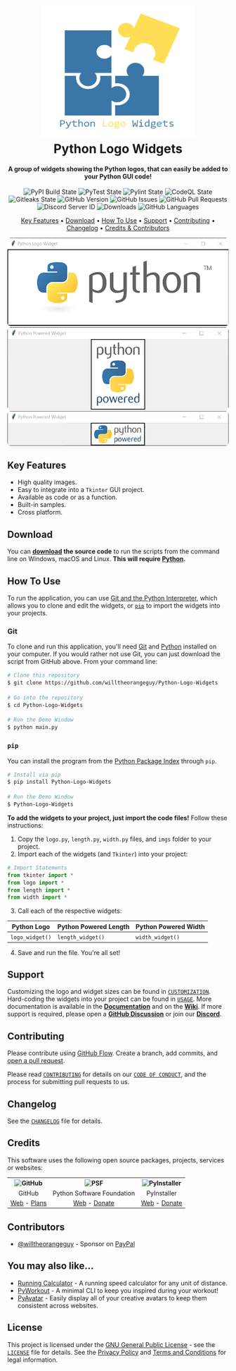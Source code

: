<!-- Logo -->
<h1 align="center">
  <img src="https://raw.githubusercontent.com/willtheorangeguy/Python-Logo-Widgets/master/docs/images/logo.png" height="300px" width="350px" alt="Python Logo Widgets">
  <br>
  Python Logo Widgets
  <br>
</h1>

<!-- Copy -->
<h4 align="center">A group of widgets showing the Python logos, that can easily be added to your Python GUI code!</h4>

<!-- Badges -->
<div align="center">
  <!-- Stability -->
  <img alt="PyPI Build State" src="https://github.com/willtheorangeguy/Python-Logo-Widgets/actions/workflows/push-to-pypi.yml/badge.svg">
  <!-- Stability -->
  <img alt="PyTest State" src="https://github.com/willtheorangeguy/Python-Logo-Widgets/actions/workflows/pytest.yml/badge.svg">
  <!-- Stability -->
  <img alt="Pylint State" src="https://github.com/willtheorangeguy/Python-Logo-Widgets/actions/workflows/pylint.yml/badge.svg">
  <!-- CodeQL -->
  <img alt="CodeQL State" src="https://github.com/willtheorangeguy/Python-Logo-Widgets/actions/workflows/codeql.yml/badge.svg">
  <!-- Gitleaks -->
  <img alt="Gitleaks State" src="https://github.com/willtheorangeguy/Python-Logo-Widgets/actions/workflows/gitleaks.yml/badge.svg">
  <!-- Version -->
  <img alt="GitHub Version" src="https://img.shields.io/github/v/release/willtheorangeguy/Python-Logo-Widgets">
  <!-- Issues -->
  <img alt="GitHub Issues" src="https://img.shields.io/github/issues/willtheorangeguy/Python-Logo-Widgets">
  <!-- Pull Requests -->
  <img alt="GitHub Pull Requests" src="https://img.shields.io/github/issues-pr/willtheorangeguy/Python-Logo-Widgets">
  <!-- Discord -->
  <img alt="Discord Server ID" src="https://img.shields.io/discord/960705680174633021">
  <!-- Downloads -->
  <img alt="Downloads" src="https://img.shields.io/github/downloads/willtheorangeguy/Python-Logo-Widgets/total">
  <!-- Language Count -->
  <img alt="GitHub Languages" src="https://img.shields.io/github/languages/count/willtheorangeguy/Python-Logo-Widgets">
</div>

<!-- Navigation -->
<p align="center">
  <a href="#key-features">Key Features</a> •
  <a href="#download">Download</a> •
  <a href="#how-to-use">How To Use</a> •
  <a href="#support">Support</a> •
  <a href="#contributing">Contributing</a> •
  <a href="#changelog">Changelog</a> •
  <a href="#credits">Credits & Contributors</a>
</p>

<!-- Screenshot(s) -->
<div align="center">
  <img alt="Python Logo Widget" src="https://raw.githubusercontent.com/willtheorangeguy/Python-Logo-Widgets/master/docs/images/pythonlogo.png">
  <img alt="Python Powered Height Widget" src="https://raw.githubusercontent.com/willtheorangeguy/Python-Logo-Widgets/master/docs/images/pythonpoweredheight.png">
  <img alt="Python Powered Width Widget" src="https://raw.githubusercontent.com/willtheorangeguy/Python-Logo-Widgets/master/docs/images/pythonpoweredwidth.png">
</div>

## Key Features

* High quality images.
* Easy to integrate into a `Tkinter` GUI project.
* Available as code or as a function.
* Built-in samples.
* Cross platform.

## Download

You can **[download](https://github.com/willtheorangeguy/Python-Logo-Widgets/releases/latest) the source code** to run the scripts from the command line on Windows, macOS and Linux. **This will require [Python](https://www.python.org/downloads/).**

## How To Use

To run the application, you can use [Git and the Python Interpreter](https://github.com/willtheorangeguy/Python-Logo-Widgets/main/README.md#git), which allows you to clone and edit the widgets, or [`pip`](https://github.com/willtheorangeguy/Python-Logo-Widgets/main/README.md#pip) to import the widgets into your projects.

### Git

To clone and run this application, you'll need [Git](https://git-scm.com/downloads) and [Python](https://www.python.org/downloads/) installed on your computer. If you would rather not use Git, you can just download the script from GitHub above. From your command line:

```bash
# Clone this repository
$ git clone https://github.com/willtheorangeguy/Python-Logo-Widgets

# Go into the repository
$ cd Python-Logo-Widgets

# Run the Demo Window
$ python main.py
```

### `pip`

You can install the program from the [Python Package Index](https://pypi.org/project/Python-Logo-Widgets/) through `pip`.

```bash
# Install via pip
$ pip install Python-Logo-Widgets

# Run the Demo Window
$ Python-Logo-Widgets
```

**To add the widgets to your project, just import the code files!** Follow these instructions:

1. Copy the `logo.py`, `length.py`, `width.py` files, and `imgs` folder to your project.
2. Import each of the widgets (and `Tkinter`) into your project:

```python
# Import Statements
from tkinter import *
from logo import *
from length import *
from width import *
```

3. Call each of the respective widgets:

| Python Logo | Python Powered Length | Python Powered Width |
|-------------|-----------------------|----------------------|
|`logo_widget()`|`length_widget()`|`width_widget()`|

4. Save and run the file. You're all set!

## Support

Customizing the logo and widget sizes can be found in [`CUSTOMIZATION`](https://github.com/willtheorangeguy/Python-Logo-Widgets/blob/master/docs/CUSTOMIZATION.md). Hard-coding the widgets into your project can be found in [`USAGE`](https://github.com/willtheorangeguy/Python-Logo-Widgets/blob/master/docs/USAGE.md). More documentation is available in the **[Documentation](https://github.com/willtheorangeguy/Python-Logo-Widgets/tree/main/docs)** and on the **[Wiki](https://github.com/willtheorangeguy/Python-Logo-Widgets/wiki)**. If more support is required, please open a **[GitHub Discussion](https://github.com/willtheorangeguy/Python-Logo-Widgets/discussions/new)** or join our **[Discord](https://discord.gg/eAZZJzhHrW)**.

## Contributing

Please contribute using [GitHub Flow](https://guides.github.com/introduction/flow). Create a branch, add commits, and [open a pull request](https://github.com/willtheorangeguy/Python-Logo-Widgets/compare).

Please read [`CONTRIBUTING`](CONTRIBUTING.md) for details on our [`CODE OF CONDUCT`](CODE_OF_CONDUCT.md), and the process for submitting pull requests to us.

## Changelog

See the [`CHANGELOG`](CHANGELOG.md) file for details.

## Credits

This software uses the following open source packages, projects, services or websites:

<!-- Credits Table -->
<table>
  <tr>
    <th align="center"><img src="https://applets.imgix.net/https%3A%2F%2Fassets.ifttt.com%2Fimages%2Fchannels%2F2107379463%2Ficons%2Fmonochrome_large.png?w=240&h=240&s=8a19bbc158996d098e2fb18310ba7f33" width="150" height="150" alt="GitHub"/></th>
    <th align="center"><img src="https://upload.wikimedia.org/wikipedia/commons/thumb/c/c3/Python-logo-notext.svg/182px-Python-logo-notext.svg.png" width="150" height="150" alt="PSF"/></th>
    <th align="center"><img src="https://pyinstaller.readthedocs.io/en/v4.2/_static/pyinstaller-draft1a.ico" width="150" height="150" alt="PyInstaller"/></th>
  </tr>
  <tr>
    <td align="center">GitHub</td>
    <td align="center">Python Software Foundation</td>
    <td align="center">PyInstaller</td>
  </tr>
  <tr>
    <td align="center"><a href="https://github.com/">Web</a> - <a href="https://github.com/pricing">Plans</a></td>
    <td align="center"><a href="https://www.python.org/">Web</a> - <a href="https://psfmember.org/civicrm/contribute/transact?reset=1&id=2">Donate</a></td>
    <td align="center"><a href="https://pyinstaller.readthedocs.io/en/stable/">Web</a> - <a href="https://www.pyinstaller.org/funding.html#funding-by-individuals">Donate</a></td>
</table>

## Contributors

* [@willtheorangeguy](https://github.com/willtheorangeguy) - Sponsor on [PayPal](https://paypal.me/wvdg44?country.x=CA&locale.x=en_US)

## You may also like...

* [Running Calculator](https://github.com/willtheorangeguy/Running-Calculator) - A running speed calculator for any unit of distance.
* [PyWorkout](https://github.com/willtheorangeguy/PyWorkout) - A minimal CLI to keep you inspired during your workout!
* [PyAvatar](https://github.com/willtheorangeguy/PyAvatar) - Easily display all of your creative avatars to keep them consistent across websites.

## License

This project is licensed under the [GNU General Public License](https://www.gnu.org/licenses/gpl-3.0.en.html) - see the [`LICENSE`](LICENSE.md) file for details. See the [Privacy Policy](https://github.com/willtheorangeguy/Python-Logo-Widgets/blob/master/docs/legal/PRIVACY.md) and [Terms and Conditions](https://github.com/willtheorangeguy/Python-Logo-Widgets/blob/master/docs/legal/TERMS.md) for legal information.
